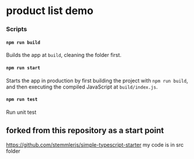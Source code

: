 # product list demo

### Scripts

#### `npm run build`

Builds the app at `build`, cleaning the folder first.

#### `npm run start`

Starts the app in production by first building the project with `npm run build`, and then executing the compiled JavaScript at `build/index.js`.

#### `npm run test`

Run unit test

## forked from this repository as a start point
https://github.com/stemmlerjs/simple-typescript-starter
my code is in src folder 
